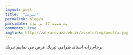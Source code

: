 ```yaml
---
layout: post
title:  "تبريك"
permalink: blog/a
parsidate: يك شنبه 27 ىي ماه
comments: true
imglink: http://zahrarezazadeh.ir/assets/img/post/a.jpg
---
```

برجام رابه استاى طرامي تبريك عرض مي نماييم
تبريك
